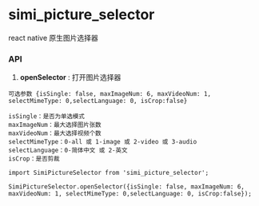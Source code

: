 # simi_picture_selector

react native 原生图片选择器

### API

1. **openSelector** : 打开图片选择器

```
可选参数 {isSingle: false, maxImageNum: 6, maxVideoNum: 1, selectMimeType: 0,selectLanguage: 0, isCrop:false}

isSingle：是否为单选模式
maxImageNum：最大选择图片张数
maxVideoNum：最大选择视频个数
selectMimeType：0-all 或 1-image 或 2-video 或 3-audio
selectLanguage：0-简体中文 或 2-英文
isCrop：是否剪裁

```

```
import SimiPictureSelector from 'simi_picture_selector';

SimiPictureSelector.openSelector({isSingle: false, maxImageNum: 6, maxVideoNum: 1, selectMimeType: 0,selectLanguage: 0, isCrop:false});
```





